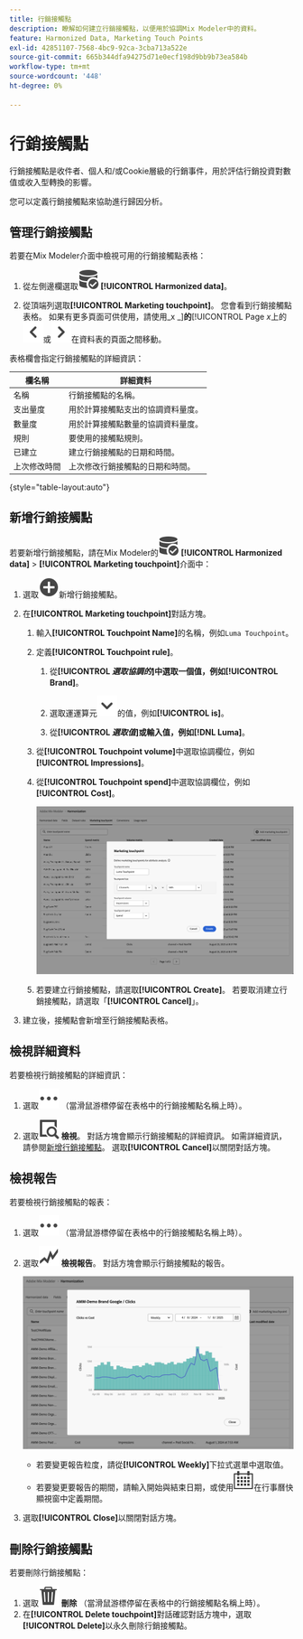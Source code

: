 ```yaml
---
title: 行銷接觸點
description: 瞭解如何建立行銷接觸點，以便用於協調Mix Modeler中的資料。
feature: Harmonized Data, Marketing Touch Points
exl-id: 42851107-7568-4bc9-92ca-3cba713a522e
source-git-commit: 665b344dfa94275d71e0ecf198d9bb9b73ea584b
workflow-type: tm+mt
source-wordcount: '448'
ht-degree: 0%

---
```


# 行銷接觸點

行銷接觸點是收件者、個人和/或Cookie層級的行銷事件，用於評估行銷投資對數值或收入型轉換的影響。

您可以定義行銷接觸點來協助進行歸因分析。

## 管理行銷接觸點

若要在Mix Modeler介面中檢視可用的行銷接觸點表格：

1. 從左側邊欄選取![資料搜尋](/help/assets/icons/DataCheck.svg) **[!UICONTROL Harmonized data]**。

1. 從頂端列選取&#x200B;**[!UICONTROL Marketing touchpoint]**。 您會看到行銷接觸點表格。 如果有更多頁面可供使用，請使用&#x200B;_x _]**的**[!UICONTROL Page _x_&#x200B;上的![向左箭頭](/help/assets/icons/ChevronLeft.svg)或![向右箭頭](/help/assets/icons/ChevronRight.svg)在資料表的頁面之間移動。

表格欄會指定行銷接觸點的詳細資訊：

| 欄名稱 | 詳細資料 |
| --- | ---|
| 名稱 | 行銷接觸點的名稱。 |
| 支出量度 | 用於計算接觸點支出的協調資料量度。 |
| 數量度 | 用於計算接觸點數量的協調資料量度。 |
| 規則 | 要使用的接觸點規則。 |
| 已建立 | 建立行銷接觸點的日期和時間。 |
| 上次修改時間 | 上次修改行銷接觸點的日期和時間。 |

{style="table-layout:auto"}

## 新增行銷接觸點

若要新增行銷接觸點，請在Mix Modeler的![DataSearch](/help/assets/icons/DataCheck.svg) **[!UICONTROL Harmonized data]** > **[!UICONTROL Marketing touchpoint]**&#x200B;介面中：

1. 選取![新增](/help/assets/icons/AddCircle.svg)新增行銷接觸點。

1. 在&#x200B;**[!UICONTROL Marketing touchpoint]**&#x200B;對話方塊。

   1. 輸入&#x200B;**[!UICONTROL Touchpoint Name]**&#x200B;的名稱，例如`Luma Touchpoint`。

   1. 定義&#x200B;**[!UICONTROL Touchpoint rule]**。

      1. 從&#x200B;**[!UICONTROL *選取協調的&#x200B;*]**中選取一個值，例如&#x200B;**[!UICONTROL Brand]**。

      1. 選取運運算元![V](/help/assets/icons/ChevronDown.svg)的值，例如&#x200B;**[!UICONTROL is]**。

      1. 從&#x200B;**[!UICONTROL *選取值&#x200B;*]**或輸入值，例如&#x200B;**[!DNL Luma]**。

   1. 從&#x200B;**[!UICONTROL Touchpoint volume]**&#x200B;中選取協調欄位，例如&#x200B;**[!UICONTROL Impressions]**。

   1. 從&#x200B;**[!UICONTROL Touchpoint spend]**&#x200B;中選取協調欄位，例如&#x200B;**[!UICONTROL Cost]**。

      ![行銷接觸點](/help/assets/create-touchpoint.png)

   1. 若要建立行銷接觸點，請選取&#x200B;**[!UICONTROL Create]**。 若要取消建立行銷接觸點，請選取「**[!UICONTROL Cancel]**」。

1. 建立後，接觸點會新增至行銷接觸點表格。


## 檢視詳細資料

若要檢視行銷接觸點的詳細資訊：

1. 選取![更多](/help/assets/icons/More.svg) （當滑鼠游標停留在表格中的行銷接觸點名稱上時）。

1. 選取![檢視](/help/assets/icons/ViewDetail.svg) **檢視**。 對話方塊會顯示行銷接觸點的詳細資訊。 如需詳細資訊，請參閱[新增行銷接觸點](#add-a-marketing-touchpoint)。 選取&#x200B;**[!UICONTROL Cancel]**&#x200B;以關閉對話方塊。


## 檢視報告

若要檢視行銷接觸點的報表：

1. 選取![更多](/help/assets/icons/More.svg) （當滑鼠游標停留在表格中的行銷接觸點名稱上時）。

1. 選取![GraphTrend](/help/assets/icons/GraphTrend.svg) **檢視報告**。 對話方塊會顯示行銷接觸點的報告。

   ![行銷接觸點檢視報告](../assets/marketingtouchpoint-view-report.png)

   * 若要變更報告粒度，請從&#x200B;**[!UICONTROL Weekly]**&#x200B;下拉式選單中選取值。
   * 若要變更要報告的期間，請輸入開始與結束日期，或使用![行事曆](/help/assets/icons/Calendar.svg)在行事曆快顯視窗中定義期間。

1. 選取&#x200B;**[!UICONTROL Close]**&#x200B;以關閉對話方塊。

## 刪除行銷接觸點

若要刪除行銷接觸點：

1. 選取![刪除](/help/assets/icons/Delete.svg) **刪除** （當滑鼠游標停留在表格中的行銷接觸點名稱上時）。
1. 在&#x200B;**[!UICONTROL Delete touchpoint]**&#x200B;對話確認對話方塊中，選取&#x200B;**[!UICONTROL Delete]**&#x200B;以永久刪除行銷接觸點。

